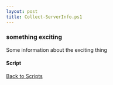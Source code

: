 ```yaml
---
layout: post
title: Collect-ServerInfo.ps1
---
```


### something exciting

Some information about the exciting thing

#### Script

<script async src="https://gist-it.appspot.com/github.com/BanterBoy/scripts-blog/blob/master/PowerShell/scripts/information/Collect-ServerInfo.ps1" crossorigin="anonymous"></script>

<a href="/menu/_pages/scripts.html">Back to Scripts</a>
